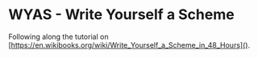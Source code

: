 # WYAS - Write Yourself a Scheme

Following along the tutorial on [https://en.wikibooks.org/wiki/Write_Yourself_a_Scheme_in_48_Hours]().

